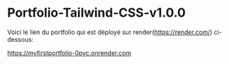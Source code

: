 # Portfolio-Tailwind-CSS-v1.0.0
Voici le lien du portfolio qui est déployé sur render(https://render.com/) ci-dessous:

https://myfirstportfolio-0pyc.onrender.com
